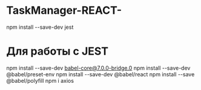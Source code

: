 # TaskManager-REACT-
npm install --save-dev jest

# Для работы с JEST
npm install --save-dev babel-core@7.0.0-bridge.0
npm install --save-dev @babel/preset-env
npm install --save-dev  @babel/react
npm install --save @babel/polyfill
npm i axios
